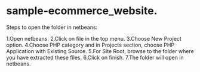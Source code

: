 # sample-ecommerce_website.


Steps to open the folder in netbeans:

  1.Open netbeans.
  2.Click on file in the top menu.
  3.Choose New Project option.
  4.Choose PHP category and in Projects section, choose PHP Application with Existing Source.
  5.For Site Root, browse to the folder where you have extracted these files.
  6.Click on finish.
  7.The folder will open in netbeans.
